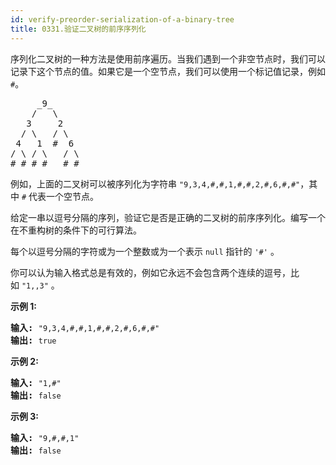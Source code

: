 ```yaml
---
id: verify-preorder-serialization-of-a-binary-tree
title: 0331.验证二叉树的前序序列化
---
```

序列化二叉树的一种方法是使用前序遍历。当我们遇到一个非空节点时，我们可以记录下这个节点的值。如果它是一个空节点，我们可以使用一个标记值记录，例如 <code>#</code>。


<pre>     _9_<br/>    /   \<br/>   3     2<br/>  / \   / \<br/> 4   1  #  6<br/>/ \ / \   / \<br/># # # #   # #<br/></pre>

例如，上面的二叉树可以被序列化为字符串 <code>&#34;9,3,4,#,#,1,#,#,2,#,6,#,#&#34;</code>，其中 <code>#</code> 代表一个空节点。

给定一串以逗号分隔的序列，验证它是否是正确的二叉树的前序序列化。编写一个在不重构树的条件下的可行算法。

每个以逗号分隔的字符或为一个整数或为一个表示 <code>null</code> 指针的 <code>&#39;#&#39;</code> 。

你可以认为输入格式总是有效的，例如它永远不会包含两个连续的逗号，比如 <code>&#34;1,,3&#34;</code> 。

**示例 1:**


<pre><strong>输入: </strong><code>&#34;9,3,4,#,#,1,#,#,2,#,6,#,#&#34;</code><br/><strong>输出: </strong><code>true</code></pre>

**示例 2:**


<pre><strong>输入: </strong><code>&#34;1,#&#34;</code><br/><strong>输出: </strong><code>false</code><br/></pre>

**示例 3:**


<pre><strong>输入: </strong><code>&#34;9,#,#,1&#34;</code><br/><strong>输出: </strong><code>false</code></pre>

